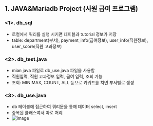 ## 1. JAVA&Mariadb Project (사원 급여 프로그램)

### <1>. db_sql
- 로컬에서 쿼리를 실행 시키면 테이블과 tutorial 정보가 저장
- table: department(부서), payment_info(급여정보), user_info(직원정보), user_score(직원 고과정보)
### <2>. db_test.java
- mian java 파일로 db_use.java 파일을 사용함
- 직원입력, 직원 고과정보 입력, 급여 입력, 조회 기능
- 조회: MIN MAX, COUNT, ALL 등으로 키워드를 치면 부서별로 생성
### <3>. db_use.java
- db 테이블에 접근하여 쿼리문을 통해 데이터 select, insert
- 중복된 클래스여서 따로 처리
- ![image](https://user-images.githubusercontent.com/50603209/131627316-2822b6e5-f214-484b-8385-d4a6aa30a074.png)

